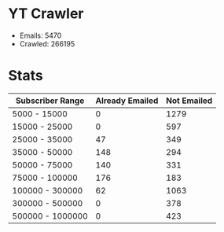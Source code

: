 # YT Crawler
- Emails: 5470
- Crawled: 266195

# Stats
| Subscriber Range  | Already Emailed | Not Emailed |
|-------|-------|-------|
| 5000 - 15000 | 0 | 1279 |
| 15000 - 25000 | 0 | 597 |
| 25000 - 35000 | 47 | 349 |
| 35000 - 50000 | 148 | 294 |
| 50000 - 75000 | 140 | 331 |
| 75000 - 100000 | 176 | 183 |
| 100000 - 300000 | 62 | 1063 |
| 300000 - 500000 | 0 | 378 |
| 500000 - 1000000 | 0 | 423 |
